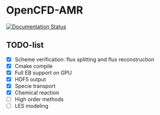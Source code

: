 # OpenCFD-AMR
[![Documentation Status](https://readthedocs.org/projects/opencfd-amr-doc/badge/?version=latest)](https://opencfd-amr-doc.readthedocs.io/zh_CN/latest/?badge=latest)
## TODO-list

- [x] Scheme verification: flux splitting and flux reconstruction
- [x] Cmake compile
- [x] Full EB support on GPU
- [x] HDF5 output 
- [x] Specie transport
- [x] Chemical reaction
- [ ] High order methods
- [ ] LES modeling
